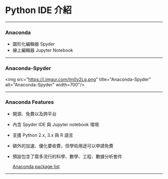 # Python IDE 介紹 #

---

### Anaconda ###

* 圖形化編輯器 Spyder
* 線上編輯器 Jupyter Notebook

---

### Anaconda-Spyder ###

<img src="https://i.imgur.com/lm0y2Lg.png" title="Anaconda-Spyder" alt="Anaconda-Spyder" width=700"/>

---

### Anaconda Features ###

* 開源、免費以及跨平台
* 內含 Spyder IDE 與 Jupyter notebook 環境
* 支援 Python 2.x, 3.x 與 R 語言
* 額外的加速、優化要收費，但學術用途可以申請免費

* 預設包含了眾多流行的科學、數學、工程、數據分析套件

    [Anaconda package list](https://docs.continuum.io/anaconda/pkg-docs)

---

